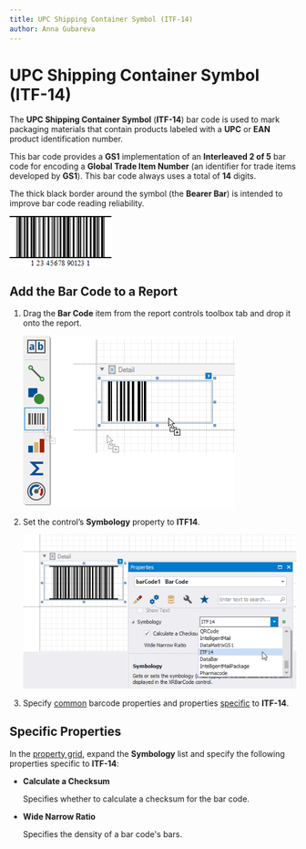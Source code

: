 ```yaml
---
title: UPC Shipping Container Symbol (ITF-14)
author: Anna Gubareva
---
```

# UPC Shipping Container Symbol (ITF-14)

The **UPC Shipping Container Symbol** (**ITF-14**) bar code is used to mark packaging materials that contain products labeled with a **UPC** or **EAN** product identification number.

This bar code provides a **GS1** implementation of an **Interleaved 2 of 5** bar code for encoding a **Global Trade Item Number** (an identifier for trade items developed by **GS1**). This bar code always uses a total of **14** digits.

The thick black border around the symbol (the **Bearer Bar**) is intended to improve bar code reading reliability.

![](../../../../../images/eurd-win-bar-code-itf-14.png)

## Add the Bar Code to a Report

1. Drag the **Bar Code** item from the report controls toolbox tab and drop it onto the report. 

    ![](../../../../../images/drag-and-drop-barcode.png)

2. Set the control’s **Symbology** property to **ITF14**. 

    ![](../../../../../images/itf14-in-designer.png)

3. Specify [common](add-bar-codes-to-a-report.md) barcode properties and properties [specific](#specific-properties) to **ITF-14**.

## Specific Properties

In the [property grid](../../report-designer-tools/ui-panels/property-grid-tabbed-view.md), expand the **Symbology** list and specify the following properties specific to **ITF-14**:

* **Calculate a Checksum**

    Specifies whether to calculate a checksum for the bar code.

* **Wide Narrow Ratio**

    Specifies the density of a bar code's bars.